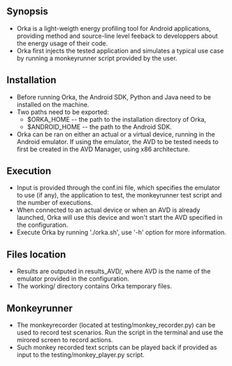 ## Synopsis
* Orka is a light-weigth energy profiling tool for Android applications, providing method and source-line level feeback to developpers about the energy usage of their code.
* Orka first injects the tested application and simulates a typical use case by running a monkeyrunner script provided by the user.


## Installation
* Before running Orka, the Android SDK, Python and Java need to be installed
on the machine.
* Two paths need to be exported:
    * $ORKA_HOME -- the path to the installation directory of Orka,
    * $ANDROID_HOME -- the path to the Android SDK.
* Orka can be ran on either an actual or a virtual device, running in the Android emulator. If using the emulator, the AVD to be tested needs to first be created in the AVD Manager, using x86 architecture.


## Execution
* Input is provided through the conf.ini file, which specifies the emulator to use (if any), the application to test, the monkeyrunner test script and the number of executions.
* When connected to an actual device or when an AVD is already launched, Orka will use this device and won't start the AVD specified in the configuration.
* Execute Orka by running './orka.sh', use '-h' option for more information.


## Files location
* Results are outputed in results_AVD/, where AVD is the name of the emulator provided in the configuration.
* The working/ directory contains Orka temporary files.


## Monkeyrunner
* The monkeyrecorder (located at testing/monkey_recorder.py) can be used to record test scenarios. Run the script in the terminal and use the mirored screen to record actions.
* Such monkey recorded text scripts can be played back if provided as input to the testing/monkey_player.py script.
